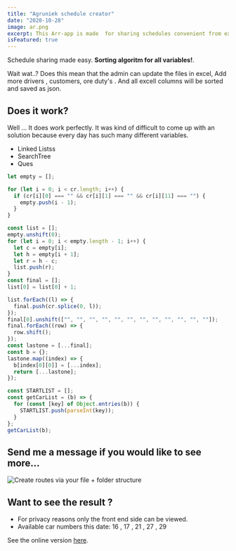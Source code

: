 ```yaml
---
title: "Agruniek schedule creator"
date: "2020-10-28"
image: ar.png
excerpt: This Arr-app is made  for sharing schedules convenient from excel to json to read and sort online.
isFeatured: true
---
```


Schedule sharing made easy. **Sorting algoritm for all variables!**.

Wait wat..? Does this mean that the admin can update the files in excel,
Add more drivers , customers, ore duty's .
And all excell columns will be sorted and saved as json.

## Does it work?

Well ... It does work perfectly. It was kind of difficult to come up with an solution because every day has such many different variables.

- Linked Listss
- SearchTree
- Ques

```js
let empty = [];

for (let i = 0; i < cr.length; i++) {
  if (cr[i][0] === "" && cr[i][1] === "" && cr[i][11] === "") {
    empty.push(i - 1);
  }
}

const list = [];
empty.unshift(0);
for (let i = 0; i < empty.length - 1; i++) {
  let c = empty[i];
  let h = empty[i + 1];
  let r = h - c;
  list.push(r);
}
const final = [];
list[0] = list[0] + 1;

list.forEach((l) => {
  final.push(cr.splice(0, l));
});
final[0].unshift(["", "", "", "", "", "", "", "", "", "", "", ""]);
final.forEach((row) => {
  row.shift();
});
const lastone = [...final];
const b = {};
lastone.map((index) => {
  b[index[0][0]] = [...index];
  return [...lastone];
});

const STARTLIST = [];
const getCarList = (b) => {
  for (const [key] of Object.entries(b)) {
    STARTLIST.push(parseInt(key));
  }
};
getCarList(b);
```

## Send me a message if you would like to see more...

![Create routes via your file + folder structure](adminar.png)

## Want to see the result ?

- For privacy reasons only the front end side can be viewed.
- Available car numbers this date: 16 , 17 , 21 , 27 , 29

See the online version [here](https://wijzijnar.netlify.app/).
